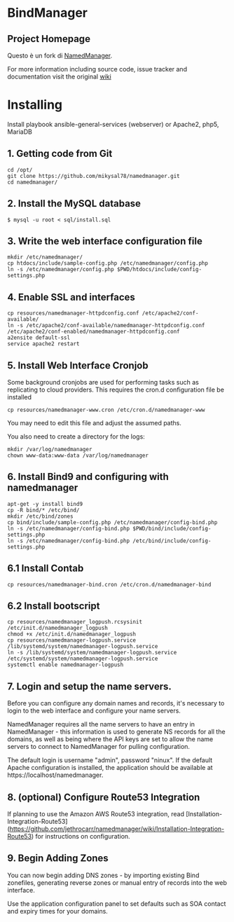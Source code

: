 # BindManager

## Project Homepage
Questo è un fork di [NamedManager](https://github.com/jethrocarr/namedmanager).

For more information including source code, issue tracker and documentation
visit the original [wiki](https://github.com/jethrocarr/namedmanager/wiki)


# Installing 

Install playbook ansible-general-services (webserver) or Apache2, php5, MariaDB


## 1. Getting code from Git 

~~~
cd /opt/
git clone https://github.com/mikysal78/namedmanager.git
cd namedmanager/
~~~


## 2. Install the MySQL database

~~~
$ mysql ­-u root ­< sql/install.sql
~~~


## 3. Write the web interface configuration file

~~~
mkdir /etc/namedmanager/
cp htdocs/include/sample-config.php /etc/namedmanager/config.php
ln -s /etc/namedmanager/config.php $PWD/htdocs/include/config-settings.php
~~~

## 4. Enable SSL and interfaces

~~~
cp resources/namedmanager-httpdconfig.conf /etc/apache2/conf-available/
ln -s /etc/apache2/conf-available/namedmanager-httpdconfig.conf /etc/apache2/conf-enabled/namedmanager-httpdconfig.conf
a2ensite default-ssl
service apache2 restart
~~~


## 5. Install Web Interface Cronjob

Some background cronjobs are used for performing tasks such as replicating to cloud providers. This requires the cron.d configuration file be installed
~~~
cp resources/namedmanager-www.cron /etc/cron.d/namedmanager-www
~~~
You may need to edit this file and adjust the assumed paths.

You also need to create a directory for the logs:
~~~
mkdir /var/log/namedmanager
chown www-data:www-data /var/log/namedmanager
~~~

## 6. Install Bind9 and configuring with namedmanager

~~~
apt-get -y install bind9
cp -R bind/* /etc/bind/
mkdir /etc/bind/zones
cp bind/include/sample-config.php /etc/namedmanager/config-bind.php
ln -s /etc/namedmanager/config-bind.php $PWD/bind/include/config-settings.php
ln -s /etc/namedmanager/config-bind.php /etc/bind/include/config-settings.php
~~~

## 6.1 Install Contab

~~~
cp resources/namedmanager-bind.cron /etc/cron.d/namedmanager-bind
~~~

## 6.2 Install bootscript

~~~
cp resources/namedmanager_logpush.rcsysinit /etc/init.d/namedmanager_logpush
chmod +x /etc/init.d/namedmanager_logpush
cp resources/namedmanager-logpush.service /lib/systemd/system/namedmanager-logpush.service
ln -s /lib/systemd/system/namedmanager-logpush.service /etc/systemd/system/namedmanager-logpush.service
systemctl enable namedmanager-logpush
~~~


## 7. Login and setup the name servers.

Before you can configure any domain names and records, it's necessary to login to the web interface and configure your name servers.

NamedManager requires all the name servers to have an entry in NamedManager - this information is used to generate NS records for all the domains, as well as being where the API keys are set to allow the name servers to connect to NamedManager for pulling configuration.

The default login is username "admin", password "ninux". If the default Apache configuration is installed, the application should be available at https://localhost/namedmanager.


## 8. (optional) Configure Route53 Integration

If planning to use the Amazon AWS Route53 integration, read [Installation-Integration-Route53] (https://github.com/jethrocarr/namedmanager/wiki/Installation-Integration-Route53) for instructions on configuration.


## 9. Begin Adding Zones

You can now begin adding DNS zones - by importing existing Bind zonefiles, generating reverse zones or manual entry of records into the web interface.

Use the application configuration panel to set defaults such as SOA contact and expiry times for your domains.
